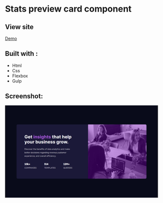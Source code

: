 # **Stats preview card component**

##  View site

[Demo](https://ryusse.github.io/stats-preview-card/)


## Built with : 
- Html
- Css
- Flexbox
- Gulp

## Screenshot:

![Design preview for the Stats preview card component coding challenge](src/screen/desktop.png)

